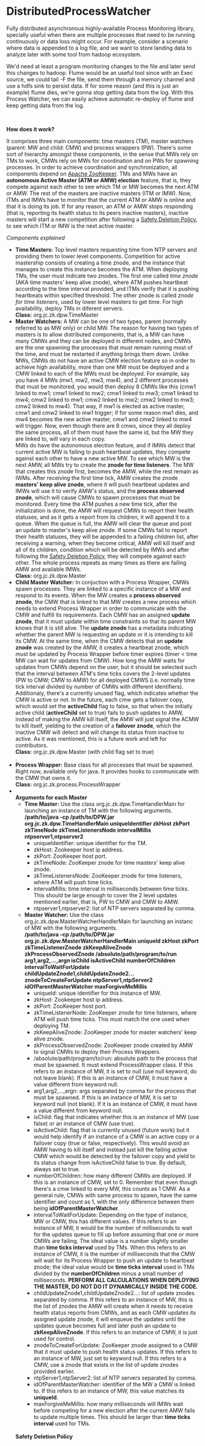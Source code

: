 # DistributedProcessWatcher
<p>Fully distributed asynchronous highly-available Process Monitoring library, specially useful when there are multiple processes that need to be running continuously or data loss might occur. For example, consider a scenario where data is appended to a log file, and we want to store landing data to analyze later with some tool from hadoop ecosystem.</p>

<p>We'd need at least a program monitoring changes to the file and later send this changes to hadoop. Flume would be an useful tool since with an Exec source, we could tail -F the file, send them through a memory channel and use a hdfs sink to persist data. If for some reason (and this is just an example) flume dies, we're gonna stop getting data from the log. With this Process Watcher, we can easily achieve automatic re-deploy of flume and keep getting data from the log.</p><br/>

<b>How does it work?</b>
<p>It comprises three main components: time masters (TM), master watchers (parent: MW and child: CMW) and process wrappers (PW). There's some sort of hierarchy amongst these components, in the sense that MWs rely on TMs to work, CMWs rely on MWs for coordination and on PWs for spawning processes. In order to achieve coordination and synchronization, all components depend on <a href="https://zookeeper.apache.org/">Apache ZooKeeper</a>. TMs and MWs have an <b>autonomous Active Master (ATM or AMW) election</b> feature, that is, they compete against each other to see which TM or MW becomes the next ATM or AMW. The rest of the masters are inactive masters (ITM or IMW). Now, ITMs and IMWs have to monitor that the current ATM or AMW is online and that it is doing its job. If for any reason, an ATM or AMW stops responding (that is, reporting its health status to its peers inactive masters), inactive masters will start a new competition after following a <a href="">Safety Deletion Policy</a>, to see which ITM or IMW is the next active master.</p>
<p><i>Components explained</i></p>
<ul>
  <li><b>Time Masters:</b> Top level masters requesting time from NTP servers and providing them to lower level components. Competition for active mastership consists of creating a time znode, and the instance that manages to create this instance becomes the ATM. When deploying TMs, the user must indicate two znodes. The first one called <i>time znode</i> (AKA time masters' keep alive znode), where ATM pushes heartbeat according to the time interval provided, and ITMs verify that it is pushing heartbeats within specified threshold. The other znode is called <i>znode for time listeners</i>, used by lower level masters to get time. For high availability, deploy TMs in diferent servers.<br/>
  <b>Class:</b> org.jc.zk.dpw.TimeMaster</li>
  <li><b>Master Watchers:</b> A MW can be one of two types, parent (normally referred to as MW only) or child MW. The reason for having two types of masters is to allow distributed components, that is, a MW can have many CMWs and they can be deployed in different nodes, and CMWs are the one spawning the processes that must remain running most of the time, and must be restarted if anything brings them down. Unlike MWs, CMWs do not have an active CMW election feature so in order to achieve high availability, more than one MW must be deployed and a CMW linked to each of the MWs must be deployed. For example, say you have 4 MWs (mw1, mw2, mw3, mw4), and 2 different processes that must be monitored, you would then deploy 8 CMWs like this (cmw1 linked to mw1; cmw1 linked to mw2; cmw1 linked to mw3; cmw1 linked to mw4; cmw2 linked to mw1; cmw2 linked to mw2; cmw2 linked to mw3; cmw2 linked to mw4). That way, if mw1 is elected as active master, cmw1 and cmw2 linked to mw1 trigger; if for some reason mw1 dies, and mw4 becomes the new active master, cmw1 and cmw2 linked to mw4 will trigger. Now, even though there are 8 cmws, since they all deploy the same process, all of them must have the same id, but the MW they are linked to, will vary in each copy. 
<br/>
MWs do have the autonomous election feature, and if IMWs detect that current active MW is failing to push heartbeat updates, they compete against each other to have a new active MW. To see which MW is the next AMW, all MWs try to create the <b>znode for time listeners</b>. The MW that creates this znode first, becomes the AMW, while the rest remain as IWMs. After receiving the first time tick, AMW creates the znode <b>masters' keep alive znode</b>, where it will push heartbeat updates and IMWs will use it to verify AMW's status, and the <b>process observed znode</b>, which will cause CMWs to spawn processes that must be monitored. Every time the ATM pushes a new time tick, after the initialization is done, the AMW will request CMWs to report their health statuses, and as it gets a report from its children, it will append it to a queue. When the queue is full, the AMW will clear the queue and post an update to master's keep alive znode. If some CMWs fail to report their health statuses, they will be appended to a failing children list, after receiving a warning, when they become critical, AMW will kill itself and all of its children, condition which will be detected by IMWs and after following the <a href="">Safety Deletion Policy</a>, they will compete against each other. The whole process repeats as many times as there are failing AMW and available IMWs.<br/>
<b>Class:</b> org.jc.zk.dpw.Master</li>
<li><b>Child Master Watcher:</b> In conjuction with a Process Wrapper, CMWs spawn processes. They are linked to a specific instance of a MW and respond to its events. When the MW creates a <b>process observed znode</b>, the CMW that is linked to that MW creates a new process which needs to extend Process Wrapper in order to communicate with the CMW and fulfill its requirements. Each CMW has an assigned <b>update znode</b>, that it must update within time constraints so that its parent MW knows that it is still alive. The <b>update znode</b> has a metadata indicating whether the parent MW is requesting an update or it is intending to kill its CMW. At the same time, when the CMW detects that an <b>update znode</b> was created by the AMW, it creates a heartbeat znode, which must be updated by Process Wrapper before timer expires (timer &lt; time MW can wait for updates from CMW). How long the AMW waits for updates from CMWs depend on the user, but it should be selected such that the interval between ATM's time ticks covers the 2-level updates (PW to CMW; CMW to AMW) for all deployed CMWS (i.e. normally time tick interval divided by number of CMWs with different identifiers).<br/>
Additionaly, there's a currently unused flag, which indicates whether the CMW is active or not. In the future, each cmw gets a failover copy, which would set the <b>activeChild</b> flag to false, so that when the initially active child (<b>activeChild</b> set to true) fails to push updates to AMW, instead of making the AMW kill itself, the AMW will just signal the ACMW to kill itself, yielding to the creation of a <b>failover znode</b>, which the inactive CMW will detect and will change its status from inactive to active. As it was mentioned, this is a future work and left for contributors.<br/>
<b>Class:</b> org.jc.zk.dpw.Master (with child flag set to true)</li>.
<li><b>Process Wrapper:</b> Base class for all processes that must be spawned. Right now, available only for java. It provides hooks to communicate with the CMW that owns it. <br/>
<b>Class:</b> org.jc.zk.process.ProcessWrapper<li>
<br/>
<b>Arguments for each Master</b>
<ul>
  <li><b>Time Master:</b> Use the class org.jc.zk.dpw.TimeHandlerMain for launching an instance of TM with the following arguments.<br/>
  <b>/path/to/java -cp /path/to/DPW.jar org.jc.zk.dpw.TimeHandlerMain uniqueIdentifier zkHost zkPort zkTimeNode zkTimeListenersNode intervalMillis ntpserver1,ntpserver2</b><br/>
  <ul>
  <li>uniqueIdentifier: unique identifier for the TM.</li>
  <li>zkHost: Zookeeper host ip address.</li>
  <li>zkPort: ZooKeeper host port.</li>
  <li>zkTimeNode: ZooKeeper znode for time masters' keep alive znode.</li>
  <li>zkTimeListenersNode: ZooKeeper znode for time listeners, where ATM will push time ticks.</li>
  <li>intervalMillis: time interval in milliseconds between time ticks. This should be large enough to cover the 2 level updates mentioned earlier, that is, PW to CMW and CMW to AMW.</li>
  <li>ntpserver1,ntpserver2: list of NTP servers separated by comma.</li>
  </ul></li>
  <li><b>Master Watcher:</b> Use the class org.jc.zk.dpw.MasterWatcherHandlerMain for launching an instanc of MW with the following arguments.<br/>
  <b>/path/to/java -cp /path/to/DPW.jar org.jc.zk.dpw.MasterWatcherHandlerMain uniqueId zkHost zkPort zkTimeListenerZnode zkKeepAliveZnode zkProcessObservedZnode /absolute/path/program/to/run arg1,arg2,...,argn isChild isActiveChild numberOfChildren intervalToWaitForUpdate childUpdateZnode1,childUpdateZnode2... znodeToCreateForUpdate ntpServer1,ntpServer2 idOfParentMasterWatcher maxForgiveMeMillis</b><br/>
  <ul>
  <li>uniqueId: unique identifier for this instance of MW.</li>
  <li>zkHost: Zookeeper host ip address.</li>
  <li>zkPort: ZooKeeper host port.</li>
  <li>zkTimeListenerNode: ZooKeeper znode for time listeners, where ATM will push time ticks. This must match the one used when deploying TM.</li>
  <li>zkKeepAliveZnode: ZooKeeper znode for master watchers' keep alive znode.</li>
  <li>zkProcessObservedZnode: ZooKeeper znode created by AMW to signal CMWs to deploy their Process Wrappers.</li>
  <li>/absolute/path/program/to/run: absolute path to the process that must be spawned. It must extend ProcessWrapper class. If this refers to an instance of MW, it is set to null (use null keyword, do not leave blank). If this is an instance of CMW, it must have a value different from keyword null.</li>
  <li>arg1,arg2,...,argn: args separated by comma for the process that must be spawned. If this is an instance of MW, it is set to keyword null (not blank). If it is an instance of CMW, it must have a value different from keyword null.</li>
  <li>isChild: flag that indicates whether this is an instance of MW (use false) or an instance of CMW (use true).</li>
  <li>isActiveChild: flag that is currently unused (future work) but it would help identify if an instance of a CMW is an active copy or a failover copy (true or false, respectively). This would avoid an AMW having to kill itself and instead just kill the failing active CMW which would be detected by the failover copy and yield to its status change from isActiveChild false to true. By default, always set to true.</li>
  <li>numberOfChildren: how many different CMWs are deployed. If this is an instance of CMW, set to 0. Remember that even though there's a cmw linked to every MW, this counts as 1 CMW. As a general rule, CMWs with same process to spawn, have the same identifier and count as 1, with the only difference between them being <b>idOfParentMasterWatcher</b>.</li>
  <li>intervalToWaitForUpdate: Depending on the type of instance, MW or CMW, this has different values. If this refers to an instance of MW, it would be the number of milliseconds to wait for the updates queue to fill up before assuming that one or more CMWs are failing. The ideal value is a number slightly smaller than <b>time ticks interval</b> used by TMs. When this refers to an instance of CMW, it is the number of milliseconds that the CMW will wait for its Process Wrapper to push an update to heartbeat znode; the ideal value would be <b>time ticks interval</b> used in TMs divided by the <b>numberOfChildren</b> minus a small number of milliseconds. <b>PERFORM ALL CALCULATIONS WHEN DEPLOYING THE MASTER, DO NOT DO IT DYNAMICALLY INSIDE THE CODE.</b></li>
  <li>childUpdateZnode1,childUpdateZnode2...: list of update znodes separated by comma. If this refers to an instance of MW, this is the list of znodes the AMW will create when it needs to receive health status reports from CMWs, and as each CMW updates its assigned update znode, it will enqueue the updates until the updates queue becomes full and later push an update to <b>zkKeepAliveZnode</b>. If this refers to an instance of CMW, it is just used for control.</li>
  <li>znodeToCreateForUpdate: ZooKeeper znode assigned to a CMW that it must update to push health status updates. If this refers to an instance of MW, just set to keyword null. If this refers to a CMW, use a znode that exists in the list of update znodes provided earlier.</li>
  <li>ntpServer1,ntpServer2: list of NTP servers separated by comma.</li>
  <li>idOfParentMasterWatcher: identifier of the MW a CMW is linked to. If this refers to an instance of MW, this value matches its <b>uniqueId</b>.</li>
  <li>maxForgiveMeMillis: how many milliseconds will IMWs wait before competing for a new election after the current AMW fails to update multiple times. This should be larger than <b>time ticks interval</b> used for TMs.</li>
  </ul></li>
</ul><br/>
<b>Safety Deletion Policy</b>
<p></p>
